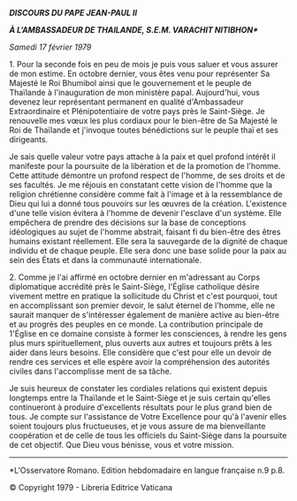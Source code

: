 ***DISCOURS DU PAPE JEAN-PAUL II***

***À L’AMBASSADEUR DE THAILANDE, S.E.M. VARACHIT NITIBHON\****

*Samedi 17 février 1979*

1\. Pour la seconde fois en peu de mois je puis vous saluer et vous assurer de mon estime. En octobre dernier, vous êtes venu pour représenter Sa Majesté le Roi Bhumibol ainsi que le gouvernement et le peuple de Thaïlande à l'inauguration de mon ministère papal. Aujourd'hui, vous devenez leur représentant permanent en qualité d'Ambassadeur Extraordinaire et Plénipotentiaire de votre pays près le Saint-Siège. Je renouvelle mes vœux les plus cordiaux pour le bien-être de Sa Majesté le Roi de Thaïlande et j'invoque toutes bénédictions sur le peuple thaï et ses dirigeants.

Je sais quelle valeur votre pays attache à la paix et quel profond intérêt il manifeste pour la poursuite de la libération et de la promotion de l'homme. Cette attitude démontre un profond respect de l'homme, de ses droits et de ses facultés. Je me réjouis en constatant cette vision de l'homme que la religion chrétienne considère comme fait à l'image et à la ressemblance de Dieu qui lui a donné tous pouvoirs sur les œuvres de la création. L'existence d'une telle vision évitera à l'homme de devenir l'esclave d'un système. Elle empêchera de prendre des décisions sur la base de conceptions idéologiques au sujet de l'homme abstrait, faisant fi du bien-être des êtres humains existant réellement. Elle sera la sauvegarde de la dignité de chaque individu et de chaque peuple. Elle sera donc une base solide pour la paix au sein des États et dans la communauté internationale.

2\. Comme je l'ai affirmé en octobre dernier en m'adressant au Corps diplomatique accrédité près le Saint-Siège, l'Église catholique désire vivement mettre en pratique la sollicitude du Christ et c'est pourquoi, tout en accomplissant son premier devoir, le salut éternel de l'homme, elle ne saurait manquer de s'intéresser également de manière active au bien-être et au progrès des peuples en ce monde. La contribution principale de 1'Église en ce domaine consiste à former les consciences, à rendre les gens plus murs spirituellement, plus ouverts aux autres et toujours prêts à les aider dans leurs besoins. Elle considère que c'est pour elle un devoir de rendre ces services et elle espère avoir la compréhension des autorités civiles dans l'accomplisse ment de sa tâche.

Je suis heureux de constater les cordiales relations qui existent depuis longtemps entre la Thaïlande et le Saint-Siège et je suis certain qu'elles continueront à produire d'excellents résultats pour le plus grand bien de tous. Je compte sur l'assistance de Votre Excellence pour qu'à l'avenir elles soient toujours plus fructueuses, et je vous assure de ma bienveillante coopération et de celle de tous les officiels du Saint-Siège dans la poursuite de cet objectif. Que Dieu vous bénisse, vous et votre mission.

* * *

\*L'Osservatore Romano. Edition hebdomadaire en langue française n.9 p.8.

© Copyright 1979 - Libreria Editrice Vaticana